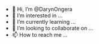 - 👋 Hi, I’m @DarynOngera
- 👀 I’m interested in ...
- 🌱 I’m currently learning ...
- 💞️ I’m looking to collaborate on ...
- 📫 How to reach me ...

<!---
DarynOngera/DarynOngera is a ✨ special ✨ repository because its `README.md` (this file) appears on your GitHub profile.
You can click the Preview link to take a look at your changes.
--->

